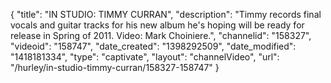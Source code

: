 {
    "title": "IN STUDIO: TIMMY CURRAN",
    "description": "Timmy records final vocals and guitar tracks for his new album he's hoping will be ready for release in Spring of 2011. Video: Mark Choiniere.",
    "channelid": "158327",
    "videoid": "158747",
    "date_created": "1398292509",
    "date_modified": "1418181334",
    "type": "captivate",
    "layout": "channelVideo",
    "url": "\/hurley\/in-studio-timmy-curran\/158327-158747"
}